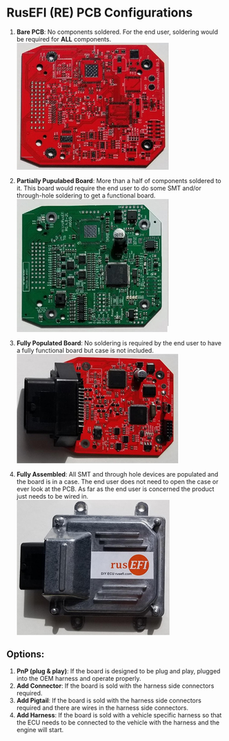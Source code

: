 # RusEFI (RE) PCB Configurations

1. **Bare PCB**: No components soldered. For the end user, soldering would be required for **ALL** components. 
![BareMRE](Images/BareMRE.png "Bare MRE")

2. **Partially Pupulabed Board**: More than a half of components soldered to it. This board would require the end user to do some SMT and/or through-hole soldering to get a functional board.  
![PartialMRE](Images/PartialMRE.png "Partial MRE")

1. **Fully Populated Board**: No soldering is required by the end user to have a fully functional board but case is not included.  
![PopulatedMRE](Images/PopulatedMRE.png "Populated MRE")

1. **Fully Assembled**: All SMT and through hole devices are populated and the board is in a case. The end user does not need to open the case or ever look at the PCB. As far as the end user is concerned the product just needs to be wired in.  
![CompleteMRE](Images/CompleteMRE.png "Complete MRE")


## Options:
1.	**PnP (plug & play)**: If the board is designed to be plug and play, plugged into the OEM harness and operate properly. 
2.	**Add Connector**: If the board is sold with the harness side connectors required. 
3.	**Add Pigtail**: If the board is sold with the harness side connectors required and there are wires in the harness side connectors. 
4.	**Add Harness**: If the board is sold with a vehicle specific harness so that the ECU needs to be connected to the vehicle with the harness and the engine will start.
